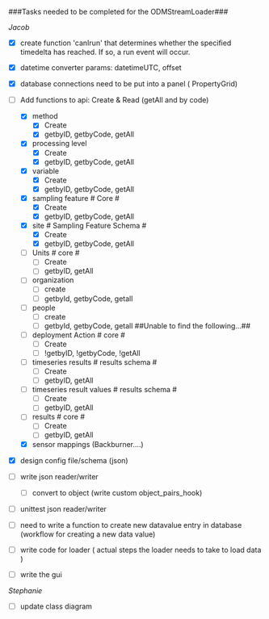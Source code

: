 ###Tasks needed to be completed for the ODMStreamLoader###

*Jacob*
  - [x] create function 'canIrun' that determines whether the specified timedelta has reached. If so, a run event will occur.
  - [x] datetime converter params: datetimeUTC, offset
  - [x] database connections need to be put into a panel ( PropertyGrid)
  - [ ] Add functions to api: Create & Read (getAll and by code)         
    - [x] method
      - [x] Create
      - [x] getbyID, getbyCode, getAll
    - [x] processing level
      - [x] Create
      - [x] getbyID, getbyCode, getAll
    - [x] variable 
      - [x] Create
      - [x] getbyID, getbyCode, getAll
    - [x] sampling feature # Core #
      - [x] Create
      - [x] getbyID, getbyCode, getAll
    - [x] site  # Sampling Feature Schema #
      - [x] Create
      - [x] getbyID, getbyCode, getAll
    - [ ] Units # core # 
      - [ ] Create
      - [ ] getbyID, getAll
    - [ ] organization
      - [ ] create
      - [ ] getbyId, getbyCode, getall
    - [ ] people
      - [ ] create
      - [ ] getbyId, getbyCode, getall
  ##Unable to find the following...##
    - [ ] deployment Action # core #
      - [ ] Create
      - [ ] !getbyID, !getbyCode, !getAll
    - [ ] timeseries results # results schema #
      - [ ] Create
      - [ ] getbyID, getAll
    - [ ] timeseries result values # results schema #
      - [ ] Create
      - [ ] getbyID, getAll
    - [ ] results # core #
      - [ ] Create
      - [ ] getbyID, getAll
    - [x] sensor mappings (Backburner....)
  - [x] design config file/schema (json)
  - [ ] write json reader/writer
    - [ ] convert to object (write custom object_pairs_hook)
  - [ ] unittest json reader/writer
  
  - [ ] need to write a function to create new datavalue entry in database (workflow for creating a new data value)
  - [ ] write code for loader ( actual steps the loader needs to take to load data )
  
  - [ ] write the gui
  
*Stephanie*   
  - [ ] update class diagram
  
